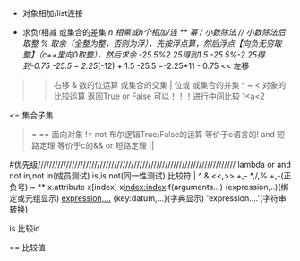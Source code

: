 +	对象相加/list连接
-	求负/相减 或集合的差集
*n 相乘或n个相加/连
** 幂
/ 小数除法
// 小数除法后取整
% 取余（全整为整，否则为浮），先按浮点算，然后浮点【向负无穷取整】（c++里向0取整），然后求余
	-25.5%2.25得到1.5    -25.5%-2.25得到-0.75
	-25.5 = 2.25*(-12) + 1.5
	-25.5 =-2.25*11 - 0.75
<<	左移
>>	右移
& 	数的位运算 或集合的交集
|	位或 或集合的并集
^
~
<	对象的比较运算 返回True or False 可以！！！进行中间比较   1<a<2
>
<=	集合子集
>=
== 面向对象
!=
not 布尔逻辑True/False的运算 等价于c语言的!
and 短路定理			等价于c的&&
or 短路定理			||

#优先级//////////////////////////////////////////////////////////////////////
lambda or and not in,not in(成员测试) is,is not(同一性测试) 比较符 | ^ & <<,>> +,- *,/,% +,-(正负号) ~ ** x.attribute
 x[index] x[index:index](寻址段) f(arguments...) (expression,..)(绑定或元组显示) [expression,...](列表显示) {key:datum,...}(字典显示) 'expression....'(字符串转换)

is 比较id

== 比较值
